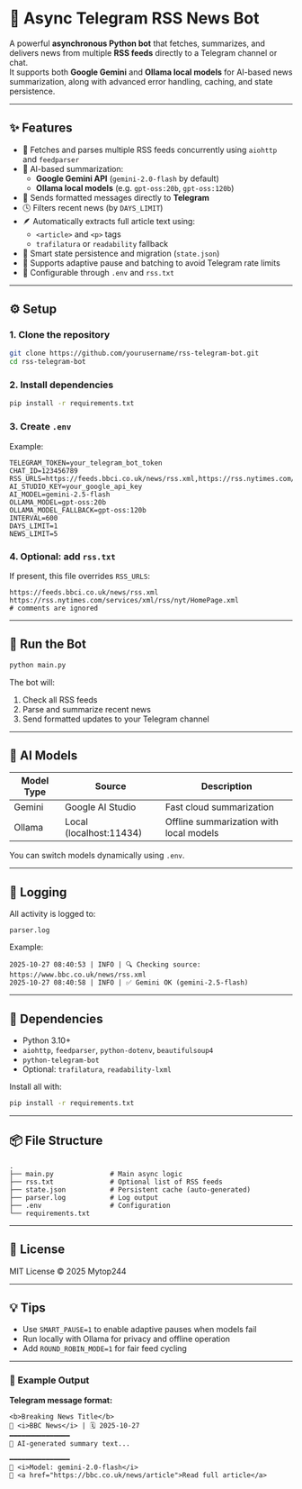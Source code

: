 # 📰 Async Telegram RSS News Bot

A powerful **asynchronous Python bot** that fetches, summarizes, and delivers news from multiple **RSS feeds** directly to a Telegram channel or chat.  
It supports both **Google Gemini** and **Ollama local models** for AI-based news summarization, along with advanced error handling, caching, and state persistence.

---

## ✨ Features

- 📡 Fetches and parses multiple RSS feeds concurrently using `aiohttp` and `feedparser`
- 🧠 AI-based summarization:
  - **Google Gemini API** (`gemini-2.0-flash` by default)
  - **Ollama local models** (e.g. `gpt-oss:20b`, `gpt-oss:120b`)
- 🤖 Sends formatted messages directly to **Telegram**
- 🕓 Filters recent news (by `DAYS_LIMIT`)
- 🪶 Automatically extracts full article text using:
  - `<article>` and `<p>` tags
  - `trafilatura` or `readability` fallback
- 🔄 Smart state persistence and migration (`state.json`)
- 🧩 Supports adaptive pause and batching to avoid Telegram rate limits
- 🧰 Configurable through `.env` and `rss.txt`

---

## ⚙️ Setup

### 1. Clone the repository
```bash
git clone https://github.com/yourusername/rss-telegram-bot.git
cd rss-telegram-bot
````

### 2. Install dependencies

```bash
pip install -r requirements.txt
```

### 3. Create `.env`

Example:

```env
TELEGRAM_TOKEN=your_telegram_bot_token
CHAT_ID=123456789
RSS_URLS=https://feeds.bbci.co.uk/news/rss.xml,https://rss.nytimes.com/services/xml/rss/nyt/HomePage.xml
AI_STUDIO_KEY=your_google_api_key
AI_MODEL=gemini-2.5-flash
OLLAMA_MODEL=gpt-oss:20b
OLLAMA_MODEL_FALLBACK=gpt-oss:120b
INTERVAL=600
DAYS_LIMIT=1
NEWS_LIMIT=5
```

### 4. Optional: add `rss.txt`

If present, this file overrides `RSS_URLS`:

```
https://feeds.bbci.co.uk/news/rss.xml
https://rss.nytimes.com/services/xml/rss/nyt/HomePage.xml
# comments are ignored
```

---

## 🚀 Run the Bot

```bash
python main.py
```

The bot will:

1. Check all RSS feeds
2. Parse and summarize recent news
3. Send formatted updates to your Telegram channel

---

## 🧠 AI Models

| Model Type | Source                  | Description                             |
| ---------- | ----------------------- | --------------------------------------- |
| Gemini     | Google AI Studio        | Fast cloud summarization                |
| Ollama     | Local (localhost:11434) | Offline summarization with local models |

You can switch models dynamically using `.env`.

---

## 🪪 Logging

All activity is logged to:

```
parser.log
```

Example:

```
2025-10-27 08:40:53 | INFO | 🔍 Checking source: https://www.bbc.co.uk/news/rss.xml
2025-10-27 08:40:58 | INFO | ✅ Gemini OK (gemini-2.5-flash)
```

---

## 🧩 Dependencies

* Python 3.10+
* `aiohttp`, `feedparser`, `python-dotenv`, `beautifulsoup4`
* `python-telegram-bot`
* Optional: `trafilatura`, `readability-lxml`

Install all with:

```bash
pip install -r requirements.txt
```

---

## 📦 File Structure

```
.
├── main.py              # Main async logic
├── rss.txt              # Optional list of RSS feeds
├── state.json           # Persistent cache (auto-generated)
├── parser.log           # Log output
├── .env                 # Configuration
└── requirements.txt
```

---

## 📜 License

MIT License © 2025 Mytop244

---

## 💡 Tips

* Use `SMART_PAUSE=1` to enable adaptive pauses when models fail
* Run locally with Ollama for privacy and offline operation
* Add `ROUND_ROBIN_MODE=1` for fair feed cycling

---

### 🧭 Example Output

**Telegram message format:**

```
<b>Breaking News Title</b>
📡 <i>BBC News</i> | 🗓 2025-10-27
━━━━━━━━━━━━━━━
💬 AI-generated summary text...

━━━━━━━━━━━━━━━
🤖 <i>Model: gemini-2.0-flash</i>
🔗 <a href="https://bbc.co.uk/news/article">Read full article</a>
